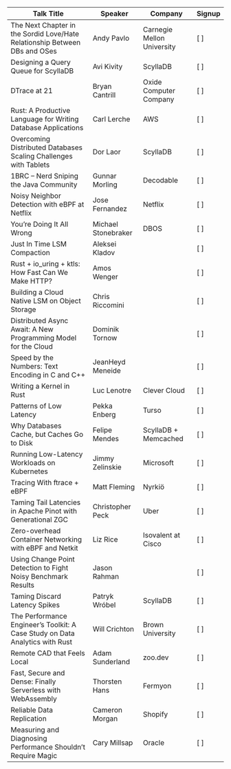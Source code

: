 | **Talk Title** | **Speaker** | **Company** | **Signup** |
|----------------|-------------|-------------|------------|
| The Next Chapter in the Sordid Love/Hate Relationship Between DBs and OSes | Andy Pavlo | Carnegie Mellon University | [ ] |
| Designing a Query Queue for ScyllaDB | Avi Kivity | ScyllaDB | [ ] |
| DTrace at 21 | Bryan Cantrill | Oxide Computer Company | [ ] |
| Rust: A Productive Language for Writing Database Applications | Carl Lerche | AWS | [ ] |
| Overcoming Distributed Databases Scaling Challenges with Tablets | Dor Laor | ScyllaDB | [ ] |
| 1BRC – Nerd Sniping the Java Community | Gunnar Morling | Decodable | [ ] |
| Noisy Neighbor Detection with eBPF at Netflix | Jose Fernandez | Netflix | [ ] |
| You’re Doing It All Wrong | Michael Stonebraker | DBOS | [ ] |
| Just In Time LSM Compaction | Aleksei Kladov | | [ ] |
| Rust + io_uring + ktls: How Fast Can We Make HTTP? | Amos Wenger | | [ ] |
| Building a Cloud Native LSM on Object Storage | Chris Riccomini | | [ ] |
| Distributed Async Await: A New Programming Model for the Cloud | Dominik Tornow | | [ ] |
| Speed by the Numbers: Text Encoding in C and C++ | JeanHeyd Meneide | | [ ] |
| Writing a Kernel in Rust | Luc Lenotre | Clever Cloud | [ ] |
| Patterns of Low Latency | Pekka Enberg | Turso | [ ] |
| Why Databases Cache, but Caches Go to Disk | Felipe Mendes | ScyllaDB + Memcached | [ ] |
| Running Low-Latency Workloads on Kubernetes | Jimmy Zelinskie | Microsoft | [ ] |
| Tracing With ftrace + eBPF | Matt Fleming | Nyrkiö | [ ] |
| Taming Tail Latencies in Apache Pinot with Generational ZGC | Christopher Peck | Uber | [ ] |
| Zero-overhead Container Networking with eBPF and Netkit | Liz Rice | Isovalent at Cisco | [ ] |
| Using Change Point Detection to Fight Noisy Benchmark Results | Jason Rahman | | [ ] |
| Taming Discard Latency Spikes | Patryk Wróbel | ScyllaDB | [ ] |
| The Performance Engineer’s Toolkit: A Case Study on Data Analytics with Rust | Will Crichton | Brown University | [ ] |
| Remote CAD that Feels Local | Adam Sunderland | zoo.dev | [ ] |
| Fast, Secure and Dense: Finally Serverless with WebAssembly | Thorsten Hans | Fermyon | [ ] |
| Reliable Data Replication | Cameron Morgan | Shopify | [ ] |
| Measuring and Diagnosing Performance Shouldn’t Require Magic | Cary Millsap | Oracle | [ ] |
